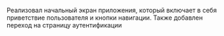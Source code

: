 
Реализовал начальный экран приложения, который включает в себя приветствие пользователя и кнопки навигации. Также добавлен переход на страницу аутентификации

